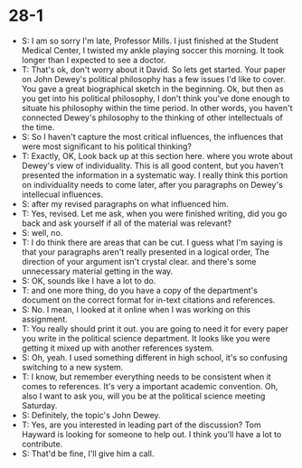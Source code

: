 # 28-1
+ S: I am so sorry I'm late, Professor Mills. I just finished at the Student Medical Center, I twisted my ankle playing soccer this morning. It took longer than I expected to see a doctor.
+ T: That's ok, don't worry about it David. So lets get started. Your paper on John Dewey's political philosophy has a few issues I'd like to cover. You gave a great biographical sketch in the beginning. Ok, but then as you get into his political philosophy, I don't think you've done enough to situate his philosophy within the time period. In other words, you haven't connected Dewey's philosophy to the thinking of other intellectuals of the time.
+ S: So I haven't capture the most critical influences, the influences that were most significant to his political thinking?
+ T: Exactly, OK, Look back up at this section here. where you wrote about Dewey's view of individuality. This is all good content, but you haven't presented the information in a systematic way. I really think this portion on individuality needs to come later, after you paragraphs on Dewey's intellecual influences.
+ S: after my revised paragraphs on what influenced him.
+ T: Yes, revised. Let me ask, when you were finished writing, did you go back and ask yourself if all of the material was relevant?
+ S: well, no.
+ T: I do think there are areas that can be cut. I guess what I'm saying is that your paragraphs aren't really presented in a logical order, The direction of your argument isn't crystal clear. and there's some unnecessary material getting in the way.
+ S: OK, sounds like I have a lot to do.
+ T: and one more thing, do you have a copy of the department's document on the correct format for in-text citations and references.
+ S: No. I mean, I looked at it online when I was working on this assignment.
+ T: You really should print it out. you are going to need it for every paper you write in the political science department. It looks like you were getting it mixed up with another references system.
+ S: Oh, yeah. I used something different in high school, it's so confusing switching to a new system.
+ T: I know, but remember everything needs to be consistent when it comes to references. It's very a important academic convention. Oh, also I want to ask you, will you be at the political science meeting Saturday.
+ S: Definitely, the topic's John Dewey.
+ T: Yes, are you interested in leading part of the discussion? Tom Hayward is looking for someone to help out. I think you'll have a lot to contribute.
+ S: That'd be fine, I'll give him a call.